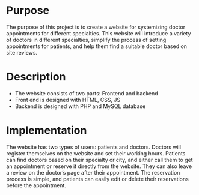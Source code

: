# Purpose
The purpose of this project is to create a website for systemizing doctor appointments for different specialties. This website will introduce a variety of doctors in different specialties, simplify the process of setting appointments for patients, and help them find a suitable doctor based on site reviews.

# Description
- The website consists of two parts: Frontend and backend
- Front end is designed with HTML, CSS, JS
- Backend is designed with PHP and MySQL database

# Implementation
The website has two types of users: patients and doctors. Doctors will register themselves on the website and set their working hours. Patients can find doctors based on their specialty or city, and either call them to get an appointment or reserve it directly from the website. They can also leave a review on the doctor’s page after their appointment. The reservation process is simple, and patients can easily edit or delete their reservations before the appointment.


